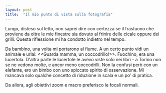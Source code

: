 ```yaml
---
layout: post
title:  "Il mio punto di vista sulla fotografia"
---
```

Lungo, disteso sul letto, non saprei dire con certezza se il frastuono che proviene da oltre le mie finestre sia dovuto al frinire delle cicale oppure dei grilli. Questa riflessione mi ha condotto indietro nel tempo. 

Da bambino, una volta mi portarono al fiume. A un certo punto vidi un animale e urlai: <<Guarda mamma, un coccodrillo!>>. Fuochino, era una lucertola. D'altra parte le lucertole le avevo viste solo nei libri - a Torino non se ne vedono molte, e ancor meno coccodrilli. Non la confusi però con un elefante, ero un bimbo con uno spiccato spirito di osservazione. Mi mancava solo qualche concetto di riduzione in scala e un po' di pratica.

Da allora, agli obiettivi zoom e macro preferisco le focali normali.
